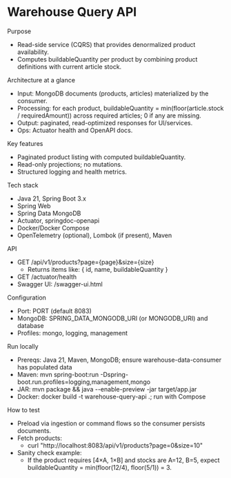 # Warehouse Query API

Purpose
- Read-side service (CQRS) that provides denormalized product availability.
- Computes buildableQuantity per product by combining product definitions with current article stock.

Architecture at a glance
- Input: MongoDB documents (products, articles) materialized by the consumer.
- Processing: for each product, buildableQuantity = min(floor(article.stock / requiredAmount)) across required articles; 0 if any are missing.
- Output: paginated, read-optimized responses for UI/services.
- Ops: Actuator health and OpenAPI docs.

Key features
- Paginated product listing with computed buildableQuantity.
- Read-only projections; no mutations.
- Structured logging and health metrics.

Tech stack
- Java 21, Spring Boot 3.x
- Spring Web
- Spring Data MongoDB
- Actuator, springdoc-openapi
- Docker/Docker Compose
- OpenTelemetry (optional), Lombok (if present), Maven

API
- GET /api/v1/products?page={page}&size={size}
  - Returns items like: { id, name, buildableQuantity }
- GET /actuator/health
- Swagger UI: /swagger-ui.html

Configuration
- Port: PORT (default 8083)
- MongoDB: SPRING_DATA_MONGODB_URI (or MONGODB_URI) and database
- Profiles: mongo, logging, management

Run locally
- Prereqs: Java 21, Maven, MongoDB; ensure warehouse-data-consumer has populated data
- Maven: mvn spring-boot:run -Dspring-boot.run.profiles=logging,management,mongo
- JAR: mvn package && java --enable-preview -jar target/app.jar
- Docker: docker build -t warehouse-query-api .; run with Compose

How to test
- Preload via ingestion or command flows so the consumer persists documents.
- Fetch products:
  - curl "http://localhost:8083/api/v1/products?page=0&size=10"
- Sanity check example:
  - If the product requires [4×A, 1×B] and stocks are A=12, B=5, expect buildableQuantity = min(floor(12/4), floor(5/1)) = 3.